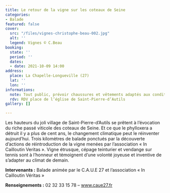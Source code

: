 ```yaml
---
title: Le retour de la vigne sur les coteaux de Seine
categories:
- Balade
featured: false
cover:
  src: "/files/vignes-christophe-beau-002.jpg"
  alt: ''
  legend: Vignes © C.Beau
booking:
  state: ''
  period: ''
  dates:
  - date: 2021-10-09 14:00
address:
  place: La Chapelle-Longueville (27)
  lat: ''
  lon: ''
informations:
  note: Tout public, prévoir chaussures et vêtements adaptés aux conditions climatiques.
  rdv: RDV place de l’église de Saint-Pierre-d’Autils
gallery: []

---
```

Les hauteurs du joli village de Saint-Pierre-d’Autils se prêtent à l’évocation du riche passé viticole des coteaux de Seine. Et ce que le phylloxera a détruit il y a plus de cent ans, le changement climatique peut le réinventer aujourd’hui. Trois kilomètres de balade ponctués par la découverte d’actions de réintroduction de la vigne menées par l’association « In Cailloutin Veritas ». Vigne étrusque, cépage teinturier et vendange sur tennis sont à l’honneur et témoignent d’une volonté joyeuse et inventive de s’adapter au climat de demain.

**Intervenants :** Balade animée par le C.A.U.E 27 et l’association « In Cailloutin Véritas »

**Renseignements :** 02 32 33 15 78 – www.caue27.fr